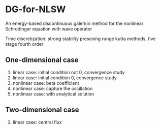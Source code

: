 # DG-for-NLSW
An energy-based discontinuous galerkin method for the nonlinear Schrodinger equation with wave operator

Time discretization: strong stability preseving runge kutta methods, five stage fourth order

## One-dimensional case
1. linear case: initial condition not 0, convergence study
2. linear case: initial condition 0, convergence study
3. nonlinear case: beta coefficient
4. nonlinear case: capture the oscillation
5. nonlinear case: with analytical solution

## Two-dimensional case
1. linear case: central flux

